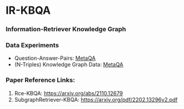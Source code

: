 # IR-KBQA

### Information-Retriever Knowledge Graph

### Data Experiments
- Question-Answer-Pairs: [MetaQA](https://drive.google.com/drive/folders/0B-36Uca2AvwhTWVFSUZqRXVtbUE?resourcekey=0-kdv6ho5KcpEXdI2aUdLn_g)
- (N-Triples) Knowledge Graph Data: [MetaQA](https://pan.baidu.com/s/1xkT2SIKw0oky1s8NSWwFOQ )

### Paper Reference Links: 
1. Rce-KBQA: https://arxiv.org/abs/2110.12679
2. SubgraphRetriever-KBQA: https://arxiv.org/pdf/2202.13296v2.pdf 